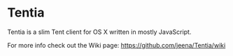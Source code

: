 Tentia
=======

Tentia is a slim Tent client for OS X written in mostly JavaScript.

For more info check out the Wiki page: https://github.com/jeena/Tentia/wiki